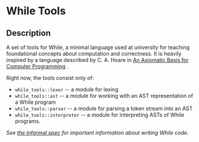 # While Tools

## Description

A set of tools for While, a minimal language used at university for teaching
foundational concepts about computation and correctness. It is heavily inspired
by a language described by C. A. Hoare in
[An Axiomatic Basis for Computer Programming](https://dl.acm.org/doi/10.1145/363235.363259)
.

Right now, the tools consist only of:

- `while_tools::lexer` -- a module for lexing
- `while_tools::ast` -- a module for working with an AST representation of a
  While program
- `while_tools::parser` -- a module for parsing a token stream into an AST
- `while_tools::interpreter` -- a module for interpreting ASTs of While
  programs.

_See [the informal spec](docs/spec.md) for important information about writing
While code._
